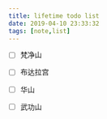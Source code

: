 ```yaml
---
title: lifetime todo list 
date: 2019-04-10 23:33:32
tags: [note,list]
---
```



- [ ] 梵净山
- [ ] 布达拉宫
- [ ] 华山
- [ ] 武功山

